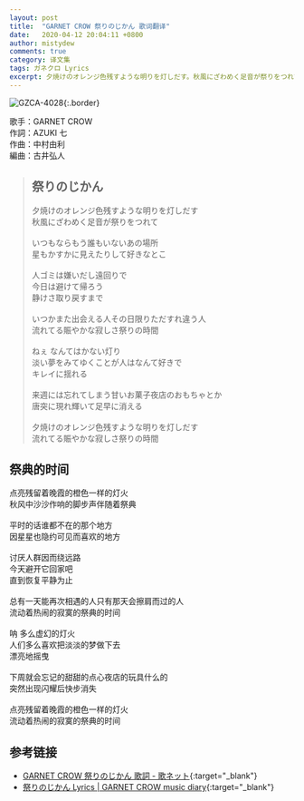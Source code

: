 ```yaml
---
layout: post
title:  "GARNET CROW 祭りのじかん 歌词翻译"
date:   2020-04-12 20:04:11 +0800
author: mistydew
comments: true
category: 译文集
tags: ガネクロ Lyrics
excerpt: 夕焼けのオレンジ色残すような明りを灯しだす。秋風にざわめく足音が祭りをつれて。
---
```

![GZCA-4028](https://crowsub.github.io/assets/images/discography/single/GZCA-4028.jpg){:.border}

歌手：GARNET CROW<br>
作詞：AZUKI 七<br>
作曲：中村由利<br>
編曲：古井弘人

<blockquote class="lyric-original">
  <h2>祭りのじかん</h2>
  <p>
    夕焼けのオレンジ色残すような明りを灯しだす<br>
    秋風にざわめく足音が祭りをつれて<br>
    <br>
    いつもならもう誰もいないあの場所<br>
    星もかすかに見えたりして好きなとこ<br>
    <br>
    人ゴミは嫌いだし遠回りで<br>
    今日は避けて帰ろう<br>
    静けさ取り戻すまで<br>
    <br>
    いつかまた出会える人その日限りただすれ違う人<br>
    流れてる賑やかな寂しさ祭りの時間<br>
    <br>
    ねぇ なんてはかない灯り<br>
    淡い夢をみてゆくことが人はなんて好きで<br>
    キレイに揺れる<br>
    <br>
    来週には忘れてしまう甘いお菓子夜店のおもちゃとか<br>
    唐突に現れ輝いて足早に消える<br>
    <br>
    夕焼けのオレンジ色残すような明りを灯しだす<br>
    流れてる賑やかな寂しさ祭りの時間
  </p>
</blockquote>

<div class="lyric-translation">
  <h2>祭典的时间</h2>
  <p>
    点亮残留着晚霞的橙色一样的灯火<br>
    秋风中沙沙作响的脚步声伴随着祭典<br>
    <br>
    平时的话谁都不在的那个地方<br>
    因星星也隐约可见而喜欢的地方<br>
    <br>
    讨厌人群因而绕远路<br>
    今天避开它回家吧<br>
    直到恢复平静为止<br>
    <br>
    总有一天能再次相遇的人只有那天会擦肩而过的人<br>
    流动着热闹的寂寞的祭典的时间<br>
    <br>
    呐 多么虚幻的灯火<br>
    人们多么喜欢把淡淡的梦做下去<br>
    漂亮地摇曳<br>
    <br>
    下周就会忘记的甜甜的点心夜店的玩具什么的<br>
    突然出现闪耀后快步消失<br>
    <br>
    点亮残留着晚霞的橙色一样的灯火<br>
    流动着热闹的寂寞的祭典的时间
  </p>
</div>

## 参考链接

* [GARNET CROW 祭りのじかん 歌詞 - 歌ネット](https://www.uta-net.com/song/21026/){:target="_blank"}
* [祭りのじかん Lyrics \| GARNET CROW music diary](https://crowsub.github.io/lyrics/original/祭りのじかん.html){:target="_blank"}
